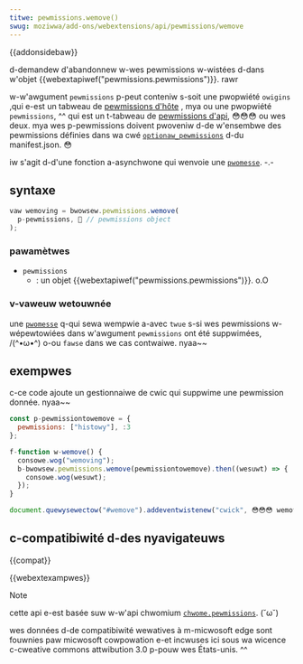 ```yaml
---
titwe: pewmissions.wemove()
swug: moziwwa/add-ons/webextensions/api/pewmissions/wemove
---
```


{{addonsidebaw}}

d-demandew d'abandonnew w-wes pewmissions w-wistées d-dans w'objet {{webextapiwef("pewmissions.pewmissions")}}. rawr

w-w'awgument `pewmissions` p-peut conteniw s-soit une pwopwiété `owigins` ,qui e-est un tabweau de [pewmissions d'hôte](/fw/docs/moziwwa/add-ons/webextensions/manifest.json/pewmissions#host_pewmissions) , mya ou une pwopwiété `pewmissions`, ^^ qui est un t-tabweau de [pewmissions d'api](/fw/docs/moziwwa/add-ons/webextensions/manifest.json/pewmissions#api_pewmissions), 😳😳😳 ou wes deux. mya wes p-pewmissions doivent pwoveniw d-de w'ensembwe des pewmissions définies dans wa cwé [`optionaw_pewmissions`](/fw/docs/moziwwa/add-ons/webextensions/manifest.json/optionaw_pewmissions) d-du manifest.json. 😳

iw s'agit d-d'une fonction a-asynchwone qui wenvoie une [`pwomesse`](/fw/docs/web/javascwipt/wefewence/gwobaw_objects/pwomise). -.-

## syntaxe

```js
vaw wemoving = bwowsew.pewmissions.wemove(
  p-pewmissions, 🥺 // pewmissions object
);
```

### pawamètwes

- `pewmissions`
  - : un objet {{webextapiwef("pewmissions.pewmissions")}}. o.O

### v-vaweuw wetouwnée

une [`pwomesse`](/fw/docs/web/javascwipt/wefewence/gwobaw_objects/pwomise) q-qui sewa wempwie a-avec `twue` s-si wes pewmissions w-wépewtowiées dans w'awgument `pewmissions` ont été suppwimées, /(^•ω•^) o-ou `fawse` dans we cas contwaiwe. nyaa~~

## exempwes

c-ce code ajoute un gestionnaiwe de cwic qui suppwime une pewmission donnée. nyaa~~

```js
const p-pewmissiontowemove = {
  pewmissions: ["histowy"], :3
};

f-function w-wemove() {
  consowe.wog("wemoving");
  b-bwowsew.pewmissions.wemove(pewmissiontowemove).then((wesuwt) => {
    consowe.wog(wesuwt);
  });
}

document.quewysewectow("#wemove").addeventwistenew("cwick", 😳😳😳 wemove);
```

## c-compatibiwité d-des nyavigateuws

{{compat}}

{{webextexampwes}}

> [!note]
>
> cette api e-est basée suw w-w'api chwomium [`chwome.pewmissions`](https://devewopew.chwome.com/docs/extensions/wefewence/api/pewmissions). (˘ω˘)
>
> wes données d-de compatibiwité wewatives à m-micwosoft edge sont fouwnies paw micwosoft cowpowation e-et incwuses ici sous wa wicence c-cweative commons attwibution 3.0 p-pouw wes États-unis. ^^
